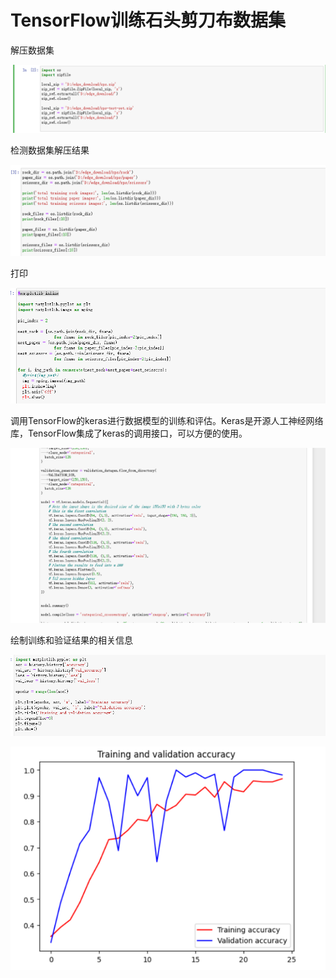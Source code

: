 # TensorFlow训练石头剪刀布数据集

解压数据集

![](./t5_2.assets/image-t5_2_1.png)

检测数据集解压结果

![](./t5_2.assets/image-t5_2_3.png)

打印

![](./t5_2.assets/image-t5_2_2.png)

调用TensorFlow的keras进行数据模型的训练和评估。Keras是开源人工神经网络库，TensorFlow集成了keras的调用接口，可以方便的使用。

![](./t5_2.assets/image-t5_2_4.png)

绘制训练和验证结果的相关信息

![](./t5_2.assets/image-t5_2_5.png)

![](./t5_2.assets/image-t5_2_6.png)